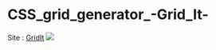# CSS_grid_generator_-Grid_It-
Site : <a href="https://raadhasan.github.io/CSS_grid_generator_-Grid_It-/">GridIt</a>
<img src="![Screenshot (127)](https://user-images.githubusercontent.com/72972913/112693131-2493cc00-8e91-11eb-9ea7-edbba09b89fa.png)
">
